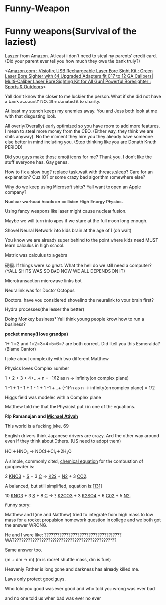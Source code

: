 # Funny-Weapon

# Funny weapons(Survival of the laziest)

Laszer from Amazon. At least i don't need to steal my parents’ credit card.(Did your parent ever tell you how much they owe the bank truly?)

<[Amazon.com : Visiofire USB Rechargeable Laser Bore Sight Kit : Green Laser Bore Sighter with 64 Upgraded Adapters fit 0.17 to 12 GA Calibers| Multi-Caliber Laser Bore Sighting Kit for All Gun| Powerful Boresighter : Sports & Outdoors](https://www.amazon.com/Visiofire-Rechargeable-Laser-Bore-Sight/dp/B0D7T9H1RL/ref=sr_1_14_sspa?crid=54AW3SPLOX8S&dib=eyJ2IjoiMSJ9.1nYK7TbFH0vdnYvAEjsN_hg1sYspPLUcABLTtCUrmw0zrmLJLwqrNfcTyctFrfOW4rhMNjkoJep8hLBpUuWz6VPwiuxCplSo6eWIk30vgQKux_g3us8-YFwro-VxMy3IXdukh5ad2V4LCchYeusdVfDo3XrCdR4O7dCUoG4otuZMKMPZl5BUoXNa03IWncH5TVPTxHyg9n6bSmfLnpLuNTbDhkmsaFkYrfSbRqMDUI0i73e3U7mJnC9Xbm95SAtARK7Cv6n8Zd2UXw6plfXWU0BY7CfEFy5ihm0Q75v_kL8.b5N5ydwY1-eMXSTEdYDm35kGzEDfjxhSaaXROnYeziE&dib_tag=se&keywords=laser%2Bweapon&qid=1734216950&sprefix=laser%2Bweap%2Caps%2C129&sr=8-14-spons&sp_csd=d2lkZ2V0TmFtZT1zcF9tdGY&th=1)>

Yall don't know the closer to me luckier the person. What if she did not have a bank account? NO. She donated it to charity.

At least my stench keeps my enemies away. You and Jess both look at me with that disgusting look.

All overly(Overally) early optimized so you have room to add more features. I mean to steal more money from the CEO. (Either way, they think we are shits anyway). No the moment they hire you they already have someone else better in mind including you. (Stop thinking like you are Donath Knuth PERIOD)

Did you guys make those emoji icons for me? Thank you. I don’t like the stuff everyone has. Gay genes.

How to fix a slow bug? replace task.wait with threads.sleep? Care for an explanation? Cuz IO? or some crazy bad algorithm somewhere else?

Why do we keep using Microsoft shits? Yall want to open an Apple company?

Nuclear warhead heads on collision High Energy Physics.

Using fancy weapons like laser might cause nuclear fusion.

Maybe we will turn into apes if we stare at the full moon long enough.

Shovel Neural Network into kids brain at the age of 1 (oh wait)

You know we are already super behind to the point where kids need MUST learn calculus in high school.

Matrix was calculus to algebra 

硬綱. If things were so great. What the hell do we still need a computer?(YALL SHITS WAS SO BAD NOW WE ALL DEPENDS ON IT)

Microtransaction microwave links bot

Neuralink was for Doctor Octopus

Doctors, have you considered shoveling the neuralink to your brain first?

Hydra processes(the lesser the better) 

Doing Monkey business? Yall think young people know how to run a business?

**pocket money(i love grandpa)**

1+ 1 =2 and 1=2=3=4=5=6=7 are both correct. Did I tell you this Esmeralda?(Blame Cantor)

I joke about complexity with two different Matthew

Physics loves Complex number

1 + 2 + 3 + 4+…+ n = -1/12 as n → infinity(on complex plane)

1 -1 + 1 - 1 + 1 - 1 + 1 -1 +…+ (-1)^n as n → infinity(on complex plane) = 1/2

Higgs field was modeled with a Complex plane

Matthew told me that the Physicist put i in one of the equations.

RIp **Ramanujan and [Michael Atiyah](https://en.wikipedia.org/wiki/Michael_Atiyah)**

This world is a fucking joke. 69

English drivers think Japanese drivers are crazy. And the other way around even If they think about Others. (US need to adopt them)

HCl＋HNO₃ → NOCl＋Cl₂＋2H₂O

A simple, commonly cited, [chemical equation](https://en.wikipedia.org/wiki/Chemical_equation) for the combustion of gunpowder is:

2 [KNO3](https://en.wikipedia.org/wiki/Potassium_nitrate) + [S](https://en.wikipedia.org/wiki/Sulfur) + 3 [C](https://en.wikipedia.org/wiki/Carbon) → [K2S](https://en.wikipedia.org/wiki/Potassium_sulfide) + [N2](https://en.wikipedia.org/wiki/Nitrogen) + 3 [CO2](https://en.wikipedia.org/wiki/Carbon_dioxide).

A balanced, but still simplified, equation is:[[131]](https://en.wikipedia.org/wiki/Gunpowder#cite_note-132)

10 [KNO3](https://en.wikipedia.org/wiki/Potassium_nitrate) + 3 [S](https://en.wikipedia.org/wiki/Sulfur) + 8 [C](https://en.wikipedia.org/wiki/Carbon) → 2 [K2CO3](https://en.wikipedia.org/wiki/Potassium_carbonate) + 3 [K2SO4](https://en.wikipedia.org/wiki/Potassium_sulfate) + 6 [CO2](https://en.wikipedia.org/wiki/Carbon_dioxide) + 5 [N2](https://en.wikipedia.org/wiki/Nitrogen).

Funny story:

Matthew and I(me and Matthew) tried to integrate from high mass to low mass for a rocket propulsion homework question in college and we both got the answer WRONG.  

He and I were like: ??????????????????????????????????? WAT??????????????????????????????????????????????

Same answer too.

(m + dm → m)
(m is rocket shuttle mass, dm is fuel)

Heavenly Father is long gone and darkness has already killed me.

Laws only protect good guys.

Who told you good was ever good and who told you wrong was ever bad

and no one told us when bad was ever no ever
